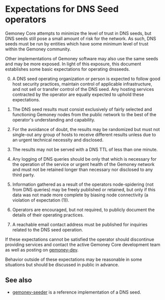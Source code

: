 Expectations for DNS Seed operators
====================================

Gemoney Core attempts to minimize the level of trust in DNS seeds,
but DNS seeds still pose a small amount of risk for the network.
As such, DNS seeds must be run by entities which have some minimum
level of trust within the Gemoney community.

Other implementations of Gemoney software may also use the same
seeds and may be more exposed. In light of this exposure, this
document establishes some basic expectations for operating dnsseeds.

0. A DNS seed operating organization or person is expected to follow good
host security practices, maintain control of applicable infrastructure,
and not sell or transfer control of the DNS seed. Any hosting services
contracted by the operator are equally expected to uphold these expectations.

1. The DNS seed results must consist exclusively of fairly selected and
functioning Gemoney nodes from the public network to the best of the
operator's understanding and capability.

2. For the avoidance of doubt, the results may be randomized but must not
single-out any group of hosts to receive different results unless due to an
urgent technical necessity and disclosed.

3. The results may not be served with a DNS TTL of less than one minute.

4. Any logging of DNS queries should be only that which is necessary
for the operation of the service or urgent health of the Gemoney
network and must not be retained longer than necessary nor disclosed
to any third party.

5. Information gathered as a result of the operators node-spidering
(not from DNS queries) may be freely published or retained, but only
if this data was not made more complete by biasing node connectivity
(a violation of expectation (1)).

6. Operators are encouraged, but not required, to publicly document the
details of their operating practices.

7. A reachable email contact address must be published for inquiries
related to the DNS seed operation.

If these expectations cannot be satisfied the operator should
discontinue providing services and contact the active Gemoney
Core development team as well as posting on
[gemoney-dev](https://lists.linuxfoundation.org/mailman/listinfo/gemoney-dev).

Behavior outside of these expectations may be reasonable in some
situations but should be discussed in public in advance.

See also
----------
- [gemoney-seeder](https://github.com/sipa/gemoney-seeder) is a reference implementation of a DNS seed.
